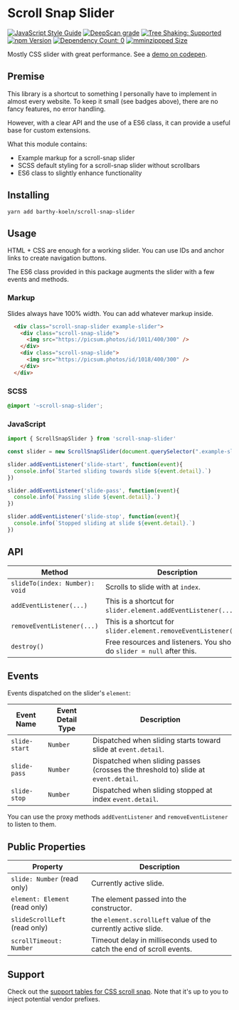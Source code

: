 # Scroll Snap Slider

[![JavaScript Style Guide](https://img.shields.io/badge/code_style-standard-brightgreen.svg)](https://standardjs.com)
[![DeepScan grade](https://badgen.net/deepscan/grade/team/11039/project/14107/branch/253421)](https://deepscan.io/dashboard#view=project&tid=11039&pid=14107&bid=253421)
[![Tree Shaking: Supported](https://badgen.net/bundlephobia/tree-shaking/scroll-snap-slider)](https://bundlephobia.com/result?p=scroll-snap-slider)
<br>
[![npm Version](https://badgen.net/npm/v/scroll-snap-slider)](https://www.npmjs.com/package/scroll-snap-slider)
[![Dependency Count: 0](https://badgen.net/bundlephobia/dependency-count/scroll-snap-slider)](https://bundlephobia.com/result?p=scroll-snap-slider)
[![mminzippped Size](https://badgen.net/bundlephobia/minzip/scroll-snap-slider)](https://bundlephobia.com/result?p=scroll-snap-slider)


Mostly CSS slider with great performance. See a [demo on codepen](https://codepen.io/BarthyB/full/JjXgzOL).

## Premise

This library is a shortcut to something I personally have to
implement in almost every website. To keep it small (see badges above), there are no fancy
features, no error handling.

However, with a clear API and the use of a ES6 class, it can provide a useful base for custom extensions.

What this module contains:

* Example markup for a scroll-snap slider
* SCSS default styling for a scroll-snap slider without scrollbars
* ES6 class to slightly enhance functionality

## Installing

```shell script
yarn add barthy-koeln/scroll-snap-slider
```

## Usage

HTML + CSS are enough for a working slider. You can use IDs and anchor links to create navigation buttons.

The ES6 class provided in this package augments the slider with a few events and methods.

### Markup

Slides always have 100% width. You can add whatever markup inside.

```html
  <div class="scroll-snap-slider example-slider">
    <div class="scroll-snap-slide">
      <img src="https://picsum.photos/id/1011/400/300" />
    </div>
    <div class="scroll-snap-slide">
      <img src="https://picsum.photos/id/1018/400/300" />
    </div>
  </div>
```

### SCSS

```scss
@import '~scroll-snap-slider';
```

### JavaScript

```javascript
import { ScrollSnapSlider } from 'scroll-snap-slider'

const slider = new ScrollSnapSlider(document.querySelector(".example-slider"));

slider.addEventListener('slide-start', function(event){
  console.info(`Started sliding towards slide ${event.detail}.`)
})

slider.addEventListener('slide-pass', function(event){
  console.info(`Passing slide ${event.detail}.`)
})

slider.addEventListener('slide-stop', function(event){
  console.info(`Stopped sliding at slide ${event.detail}.`)
})
```

## API

| Method                          | Description                                                             |
|-------------------------------- |-------------------------------------------------------------------------|
| `slideTo(index: Number): void`  | Scrolls to slide with at `index`.                                       |
| `addEventListener(...)`         | This is a shortcut for `slider.element.addEventListener(...)`.          |
| `removeEventListener(...)`      | This is a shortcut for `slider.element.removeEventListener(...)`.       |
| `destroy()`                     | Free resources and listeners. You should do `slider = null` after this. |

## Events

Events dispatched on the slider's `element`:

| Event Name      | Event Detail Type | Description                                                                        |
|-----------------|-------------------|------------------------------------------------------------------------------------|
| `slide-start`   | `Number`          | Dispatched when sliding starts toward slide at `event.detail`.                     |
| `slide-pass`    | `Number`          | Dispatched when sliding passes (crosses the threshold to) slide at `event.detail`. |
| `slide-stop`    | `Number`          | Dispatched when sliding stopped at index `event.detail`.                           |

You can use the proxy methods `addEventListener` and `removeEventListener` to listen to them.

## Public Properties

| Property                       | Description                                                           |
|--------------------------------|-----------------------------------------------------------------------|
| `slide: Number` (read only)    | Currently active slide.                                               |
| `element: Element` (read only) | The element passed into the constructor.                              |
| `slideScrollLeft` (read only)  | the `element.scrollLeft` value of the currently active slide.         |
| `scrollTimeout: Number`        | Timeout delay in milliseconds used to catch the end of scroll events. |

## Support

Check out the
[support tables for CSS scroll snap](https://caniuse.com/css-snappoints).
Note that it's up to you to inject potential vendor prefixes.

